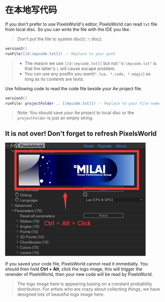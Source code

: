# 在本地写代码

If you don't prefer to use PixelsWorld's editor, PixelsWorld can read `txt` file from local disc. So you can write the file with the IDE you like. 

> Don't put the file to system disc(`C:\` disc). 



```lua:loadTxt.lua
version3()
runFile([[d:\mycode.txt]]) -- Replace to your path
```

> - The reason we use `[[d:\mycode.txt]]` but not `"d:\mycode.txt"` is that the latter's `\` will cause escape problem. 
> - You can use any postfix you want(`*.lua, *.code, *.magic`) as long as its contents are texts. 

Use following code to read the code file beside your Ae project file. 

```lua:loadTxt.lua
version3()
runFile( projectFolder .. [[mycode.txt]]) -- Replace to your file name
```

> Note: You should save your Ae project to local disc or the `projectFolder` is just an empty string. 

## It is not over! Don't forget to refresh PixelsWorld

![RerenderClick](RerenderLOGO.png)

If you saved your code file, PixelsWorld cannot read it immediatly. You should then hold **Ctrl + Alt**, click the logo image, this will trigger the rerender of PixelsWorld, then your new code will be read by PixelsWorld. 

> The logo image here is appearing basing on a constant probability distribution. For artists who are crazy about collecting things, we have designed lots of beautiful logo image here. 